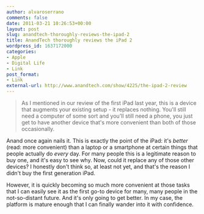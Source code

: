 ```yaml
---
author: alvaroserrano
comments: false
date: 2011-03-21 10:26:53+00:00
layout: post
slug: anandtech-thoroughly-reviews-the-ipad-2
title: AnandTech thoroughly reviews the iPad 2
wordpress_id: 1637172000
categories:
- Apple
- Digital Life
- Link
post_format:
- Link
external-url: http://www.anandtech.com/show/4225/the-ipad-2-review
---
```


<blockquote>As I mentioned in our review of the first iPad last year, this is a device that augments your existing setup - it replaces nothing. You'll still need a computer of some sort and you'll still need a phone, you just get to have another device that's more convenient than both of those occasionally.</blockquote>


Anand once again nails it. This is exactly the point of the iPad: it's _better_ (read: more convenient) than a laptop or a smartphone at certain things that people actually do _every_ day. For many people this is a legitimate reason to buy one, and it's easy to see why. Now, could it replace any of those other devices? I honestly don't think so, at least not yet, and that's the reason I didn't buy the first generation iPad.

However, it is quickly becoming so much more convenient at those tasks that I can easily see it as the first go-to device for many, many people in the not-so-distant future. And it's only going to get better. In my case, the platform is mature enough that I can finally wander into it with confidence.
